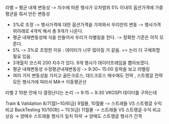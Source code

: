 라벨 = 평균 내재 변동성 -> 지수에 따른 행사가 오차범위 5% 이내의 옵션가격에 가중평균을 줘서 만든 변동성
* 3%로 조정 -> 행사가격에 대한 옵션가격을 가져와서 우리만의 변동 -> 행사가격 위아래로 4개씩 해서 총 9개가 나온다. 
* 평균 내재변동성에 식을 만들어서 우리가 라벨링을 한다. -> 정확한 기준은 아직 모른다. 
* 5% -> 3%로 조정한 이유 : 데이터가 너무 많아질 거 같음. => 논리 더 구체화할 필요 있음. 
* 3개월치 코스피 200 지수가 있다. 9개 행사가 데이터프레임을 뽑아보겠다.
* 평균 내재변동성 수정평균내재변동성 -> 9:30~ 15:00 등락을 보고 라벨링
* 여러 가지 변동성을 가지고 골든크로스, 데드크로스 매수매도 전략 , 스트랭글 전략 모든 행사가에 따라서 MA-> 이동평균선

라벨 2
10분 안에 다 결정난다는 논리 -> 9:15 ~ 9:30 
VKOSPI 데이터를 구하는데 


Train & Validation 8/7(월)~10/6(금) 9월물, 10월물 -> 스트래들 VS 스트랭글 수익 비교
BackTesting 10/10(화) ~ 11/3(금) 11월물 -> 스트래들 VS 스트랭글 수익 비교
상승 → 양매수 스트래들 행사가 일치
하락 → 양매도 스트랭글 행사가 간격

